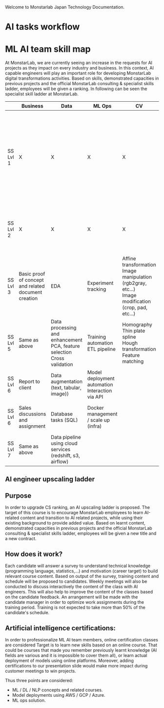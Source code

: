 Welcome to Monstarlab Japan Technology Documentation.

# AI tasks workflow

# ML AI team skill map

At MonstarLab, we are currently seeing an increase in the requests for AI projects as they impact on every industry and business. In this context, AI capable engineers will play an important role for developing MonstarLab digital transformations activities. Based on skills, demonstrated capacities in previous projects and the official MonstarLab consulting & specialist skills ladder, employees will be given a ranking.
In following can be seen the specialist skill ladder at MonstarLab.

|              | Business                                             | Data                                                                          | ML Ops                                             | CV                                                                                                       | ML                                                                                                                                                                                                            | DL                                                         | NLP                                                                         | Other                                                                                                                 |
|--------------|------------------------------------------------------|-------------------------------------------------------------------------------|----------------------------------------------------|----------------------------------------------------------------------------------------------------------|---------------------------------------------------------------------------------------------------------------------------------------------------------------------------------------------------------------|------------------------------------------------------------|-----------------------------------------------------------------------------|-----------------------------------------------------------------------------------------------------------------------|
| SS Lvl 1     |                           X                          |                                       X                                       |                          X                         |                                                     X                                                    | Basic vocabulary<br>Ground truth, semantic segmentation, instance segmentation, tokenization, bag of word<br>Supervised / unsupervised learning<br>Dataset processing (split between train / val / test sets) |                             ---                            |                                     ---                                     | Distribution, quartile<br>Derivate / gradient<br>Mean / variance / std                                                |
| SS Lvl 2     |                           X                          |                                       X                                       |                          X                         |                                                     X                                                    | Used frameworks (tensorflow, pytorch,...)<br>Evaluation metrics (iou, accuracy, precision, recall, f-score)                                                                                                   |                             ---                            |                                     ---                                     | Categorical / discrete / continuous variables<br>Basic loss function                                                  |
| SS Lvl 3     | Basic proof of concept and related document creation | EDA                                                                           | Experiment tracking                                | Affine transformation<br>Image manipulation (rgb2gray, etc...)<br>Image modification (crop, pad, etc...) | Clustering methods (kmean/DBSCAN, ...)<br>Neural network & boosting trees for classification and regression                                                                                                   | Pre-trained model inference                                | Text processing (tokenization, tfidf)<br>Text classification and clustering | Git operation<br>Optimizer<br>Advanced loss functions<br>ACtivation functions<br>Convergence & overfitting techniques |
| SS Lvl 5     | Same as above                                        | Data processing and enhancement<br>PCA, feature selection<br>Cross validation | Training automation<br>ETL pipeline                | Homography<br>Thin plate spline<br>Hough transformation<br>Feature matching                              | Model deployment with data pre-processing and inference                                                                                                                                                       | Transfer learning using backbones<br>Training from scratch | Sequence models<br>Syntactic representation via text parsing                |                                                                                                                       |
| SS Lvl 6     | Report to client                                     | Data augmentation (text, tabular, image))                                     | Model deployment automation<br>Interaction via API |                                                                                                          | Hyperparameter optimization                                                                                                                                                                                   |                             ---                            |                                                                             | Mobile device integration<br>Model conversion                                                                         |
| SS Lvl 6     | Sales discussions and assignment                     | Database tasks (SQL)                                                          | Docker management / scale up (infra)               |                                                                                                          | Ensemble learning<br>Recommendation engine                                                                                                                                                                    | Model architecture tuning (RFN, RPN)                       | Document clustering<br>Chatbots<br>Machine translation                      | C++ / R / Julia programming<br>Security knowledge                                                                     |
| SS Lvl 7     | Same as above                                        | Data pipeline using cloud services (redshift, s3, airflow)                    |                                                    |                                                                                                          | Latest SoA implementation from scratch                                                                                                                                                                        |                             ---                            |                                     ---                                     | Model speed up & performance tradeoff                                                                                 |


## AI engineer upscaling ladder

## Purpose
In order to upgrade CS ranking, an AI upscaling ladder is proposed.
The target of this course is to encourage MonstarLab employees to learn AI-related content and transition to AI related projects, while using their existing background to provide added value. 
Based on learnt content, demonstrated capacities in previous projects and the official MonstarLab consulting & specialist skills ladder, employees will be given a new title and a new contract.

## How does it work?

Each candidate will answer a survey to understand technical knowledge (programming language, statistics,...) and motivation (career target) to build relevant course content. Based on output of the survey, training content and schedule will be proposed to candidates.
Weekly meetings will also be conducted to discuss interactively the content of the class with AI engineers. This will also help to improve the content of the classes based on the candidate feedback.
An arrangement will be made with the candidate manager in order to optimize work assignments during the training period. Training is not expected to take more than 50% of the candidate's schedule.


## Artificial intelligence certifications:

In order to professionalize ML AI team members, online certification classes are considered
Target is to learn new skills based on an online course. 
That could be courses that made you remember previously learnt knowledge (AI fields are various and it is impossible to cover them all), or learn actual deployment of models using online platforms. Moreover, adding certifications to our presentation slide would make more impact during customer meetings to win projects.

Thus three points are considered:
- ML / DL / NLP concepts and related courses.
- Model deployments using AWS / GCP / Azure.
- ML ops solution.

